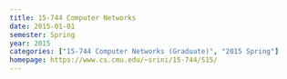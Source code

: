 ```yaml
---
title: 15-744 Computer Networks
date: 2015-01-01
semester: Spring
year: 2015
categories: ["15-744 Computer Networks (Graduate)", "2015 Spring"]
homepage: https://www.cs.cmu.edu/~srini/15-744/S15/
---
```


